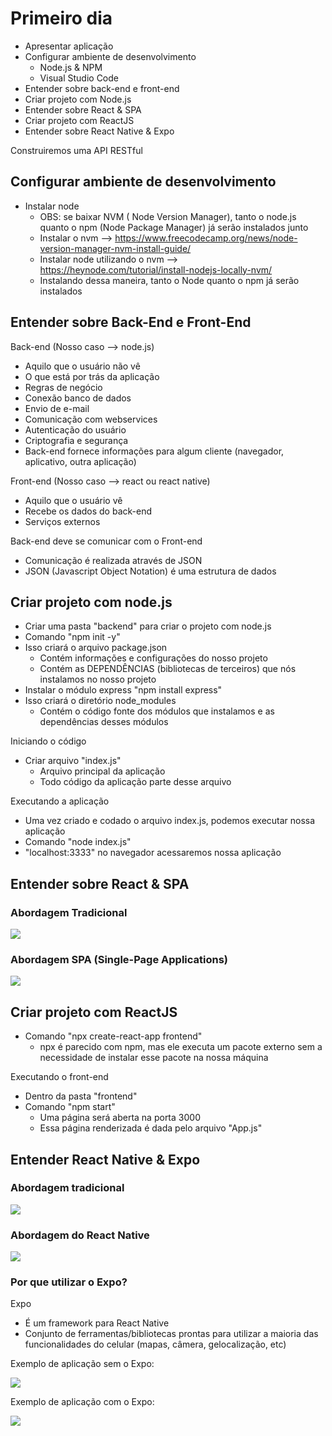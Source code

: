 # Primeiro dia

- Apresentar aplicação
- Configurar ambiente de desenvolvimento
    - Node.js & NPM
    - Visual Studio Code
- Entender sobre back-end e front-end
- Criar projeto com Node.js
- Entender sobre React & SPA
- Criar projeto com ReactJS
- Entender sobre React Native & Expo

Construiremos uma API RESTful

## Configurar ambiente de desenvolvimento

- Instalar node
    - OBS: se baixar NVM ( Node Version Manager), tanto o node.js quanto o npm (Node Package Manager) já serão instalados junto
    - Instalar o nvm --> https://www.freecodecamp.org/news/node-version-manager-nvm-install-guide/
    - Instalar node utilizando o nvm --> https://heynode.com/tutorial/install-nodejs-locally-nvm/
    - Instalando dessa maneira, tanto o Node quanto o npm já serão instalados

## Entender sobre Back-End e Front-End

Back-end (Nosso caso --> node.js)
- Aquilo que o usuário não vê
- O que está por trás da aplicação
- Regras de negócio
- Conexão banco de dados
- Envio de e-mail
- Comunicação com webservices
- Autenticação do usuário
- Criptografia e segurança
- Back-end fornece informações para algum cliente (navegador, aplicativo, outra aplicação)

Front-end (Nosso caso --> react ou react native)
- Aquilo que o usuário vê
- Recebe os dados do back-end
- Serviços externos

Back-end deve se comunicar com o Front-end
- Comunicação é realizada através de JSON
- JSON (Javascript Object Notation) é uma estrutura de dados

## Criar projeto com node.js

- Criar uma pasta "backend" para criar o projeto com node.js
- Comando "npm init -y"
- Isso criará o arquivo package.json
    - Contém informações e configurações do nosso projeto
    - Contém as DEPENDÊNCIAS (bibliotecas de terceiros) que nós instalamos no nosso projeto
- Instalar o módulo express "npm install express"
- Isso criará o diretório node_modules
    - Contém o código fonte dos módulos que instalamos e as dependências desses módulos

Iniciando o código
- Criar arquivo "index.js"
    - Arquivo principal da aplicação
    - Todo código da aplicação parte desse arquivo

Executando a aplicação
- Uma vez criado e codado o arquivo index.js, podemos executar nossa aplicação
- Comando "node index.js"
- "localhost:3333" no navegador acessaremos nossa aplicação

## Entender sobre React & SPA

### Abordagem Tradicional

![](./imagens/image.png)

### Abordagem SPA (Single-Page Applications)

![](./imagens/image-1.png)

## Criar projeto com ReactJS

- Comando "npx create-react-app frontend"
    - npx é parecido com npm, mas ele executa um pacote externo sem a necessidade de instalar esse pacote na nossa máquina

Executando o front-end
- Dentro da pasta "frontend"
- Comando "npm start"
    - Uma página será aberta na porta 3000
    - Essa página renderizada é dada pelo arquivo "App.js"

## Entender React Native & Expo

### Abordagem tradicional

![](./imagens/image-2.png)

### Abordagem do React Native

![](./imagens/image-3.png)

### Por que utilizar o Expo?

Expo
- É um framework para React Native
- Conjunto de ferramentas/bibliotecas prontas para utilizar a maioria das funcionalidades do celular (mapas, câmera, gelocalização, etc)

Exemplo de aplicação sem o Expo:

![](./imagens/image-4.png)

Exemplo de aplicação com o Expo:

![](./imagens/image-5.png)